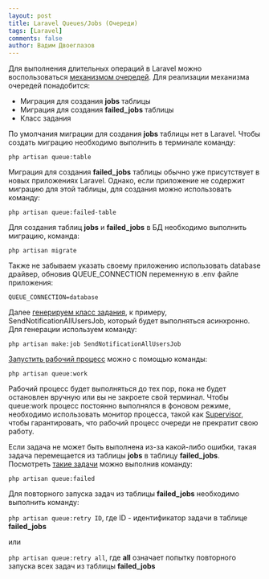 ```yaml
---
layout: post
title: Laravel Queues/Jobs (Очереди)
tags: [Laravel]
comments: false
author: Вадим Двоеглазов
---
```


Для выполнения длительных операций в Laravel можно воспользоваться [механизмом очередей](https://laravel.com/docs/10.x/queues). Для реализации механизма очередей понадобится:

- Миграция для создания **jobs** таблицы
- Миграция для создания **failed_jobs** таблицы
- Класс задания

По умолчания миграции для создания **jobs** таблицы нет в Laravel.
Чтобы создать миграцию необходимо выполнить в терминале команду:

`php artisan queue:table`

Миграция для создания **failed_jobs** таблицы обычно уже присутствует в новых приложениях Laravel. Однако, если приложение не содержит миграцию для этой таблицы, для создания можно использовать команду:

`php artisan queue:failed-table`

Для создания таблиц **jobs** и **failed_jobs** в БД необходимо выполнить миграцию, команда:

`php artisan migrate`

Также не забываем указать своему приложению использовать database драйвер, обновив QUEUE_CONNECTION переменную в .env файле приложения:

`QUEUE_CONNECTION=database`

Далее [генерируем класс задания](https://laravel.com/docs/10.x/queues#generating-job-classes), к примеру, SendNotificationAllUsersJob, который будет выполняться асинхронно. Для генерации используем команду:

`php artisan make:job SendNotificationAllUsersJob`

[Запустить рабочий процесс](https://laravel.com/docs/10.x/queues#running-the-queue-worker) можно с помощью команды:

`php artisan queue:work`

Рабочий процесс будет выполняться до тех пор, пока не будет остановлен вручную или вы не закроете свой терминал. Чтобы queue:work процесс постоянно выполнялся в фоновом режиме, необходимо использовать монитор процесса, такой как [Supervisor](https://laravel.com/docs/10.x/queues#supervisor-configuration), чтобы гарантировать, что рабочий процесс очереди не прекратит свою работу.

Если задача не может быть выполнена из-за какой-либо ошибки, такая задача перемещается из таблицы **jobs** в таблицу **failed_jobs**. Посмотреть [такие задачи](https://laravel.com/docs/10.x/queues#dealing-with-failed-jobs) можно выполнив команду:

`php artisan queue:failed`

Для повторного запуска задач из таблицы **failed_jobs** необходимо выполнить команду:

`php artisan queue:retry ID`, где ID - идентификатор задачи в таблице **failed_jobs**

или

`php artisan queue:retry all`, где **all** означает попытку повторного запуска всех задач из таблицы **failed_jobs**
